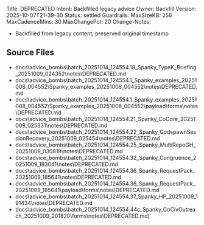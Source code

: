 Title: DEPRECATED
Intent: Backfilled legacy advice
Owner: Backfill
Version: 2025-10-07T21-39-30
Status: settled
Guardrails:
  MaxSizeKB: 256
  MaxCadenceMins: 30
  MaxChangePct: 20
Change-Notes:
  - Backfilled from legacy content; preserved original timestamp

## Source Files
- docs\advice_bombs\batch_20251014_124554\.18_Spanky_TypeK_Briefing_20251009_024352\notes\DEPRECATED.md
- docs\advice_bombs\batch_20251014_124554\.1_Spanky_examples_20251008_004552\Spanky_examples_20251008_004552\notes\DEPRECATED.md
- docs\advice_bombs\batch_20251014_124554\.1_Spanky_examples_20251008_004552\Spanky_examples_20251008_004552\payload\forms\notes\DEPRECATED.md
- docs\advice_bombs\batch_20251014_124554\.21_Spanky_CoCore_20251009_025331\notes\DEPRECATED.md
- docs\advice_bombs\batch_20251014_124554\.22_Spanky_GodspawnSessionRecovery_20251009_025454\notes\DEPRECATED.md
- docs\advice_bombs\batch_20251014_124554\.25_Spanky_MultiRepoGH_20251009_030819\notes\DEPRECATED.md
- docs\advice_bombs\batch_20251014_124554\.32_Spanky_Congruence_20251009_183041\notes\DEPRECATED.md
- docs\advice_bombs\batch_20251014_124554\.36_Spanky_RequestPack_20251009_185641\notes\DEPRECATED.md
- docs\advice_bombs\batch_20251014_124554\.36_Spanky_RequestPack_20251009_185641\payload\forms\notes\DEPRECATED.md
- docs\advice_bombs\batch_20251014_124554\.37_Spanky_HP_20251009_191434\notes\DEPRECATED.md
- docs\advice_bombs\batch_20251014_124554\.44c_Spanky_CoCivOutreach_20251009_201820\forms\notes\DEPRECATED.md)
